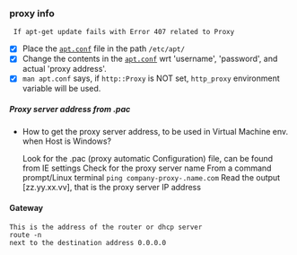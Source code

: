 ### proxy info

     If apt-get update fails with Error 407 related to Proxy


* [X] Place the [`apt.conf`](./apt.conf) file in the path `/etc/apt/`    
* [X] Change the contents in the [`apt.conf`](./apt.conf) wrt 'username', 'password', and actual 'proxy address'.
* [X] `man apt.conf` says, if `http::Proxy` is NOT set, `http_proxy` environment variable will be used. 

##### Proxy server address from .pac
* How to get the proxy server address, to be used in Virtual Machine env. when Host is Windows?


     Look for the .pac (proxy automatic Configuration) file, can be found from IE settings
     Check for the proxy server name
     From a command prompt/Linux terminal `ping company-proxy-.name.com`
     Read the output [zz.yy.xx.vv], that is the proxy server IP address
    
#### Gateway


    This is the address of the router or dhcp server
    route -n
    next to the destination address 0.0.0.0
